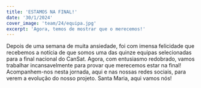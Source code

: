 ```yaml
---
title: 'ESTAMOS NA FINAL!'
date: '30/1/2024'
cover_image: 'team/24/equipa.jpg'
excerpt: 'Agora, temos de mostrar que o merecemos!'
---
```


Depois de uma semana de muita ansiedade, foi com imensa felicidade que recebemos a notícia de que somos uma das quinze equipas selecionadas para a final nacional do CanSat. Agora, com entusiasmo redobrado, vamos trabalhar incansavelmente para provar que merecemos estar na final! Acompanhem-nos nesta jornada, aqui e nas nossas redes sociais, para verem a evolução do nosso projeto. Santa Maria, aqui vamos nós!
